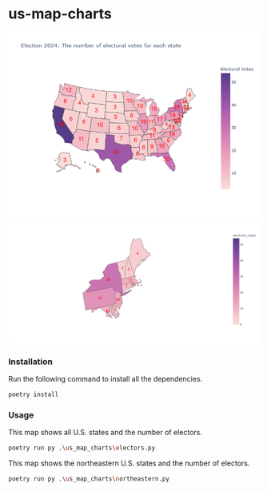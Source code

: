 # us-map-charts
![Electoral-Votes](https://github.com/easai/us-map-charts/blob/main/images/Electoral-Votes.png)
![Electoral-Votes-Northeastern](https://github.com/easai/us-map-charts/blob/main/images/Electoral-Votes-Northeastern.png)
### Installation
Run the following command to install all the dependencies.
```bash
poetry install
```
### Usage
This map shows all U.S. states and the number of electors.
```bash
poetry run py .\us_map_charts\electors.py
```

This map shows the northeastern U.S. states and the number of electors.
```bash
poetry run py .\us_map_charts\northeastern.py
```

